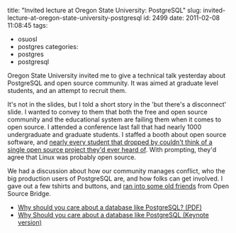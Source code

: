 title: "Invited lecture at Oregon State University: PostgreSQL"
slug: invited-lecture-at-oregon-state-university-postgresql
id: 2499
date: 2011-02-08 11:08:45
tags: 
- osuosl
- postgres
categories: 
- postgres
- postgresql

Oregon State University invited me to give a technical talk yesterday about PostgreSQL and open source community. It was aimed at graduate level students, and an attempt to recruit them. 

It's not in the slides, but I told a short story in the 'but there's a disconnect' slide. I wanted to convey to them that both the free and open source community and the educational system are failing them when it comes to open source. I attended a conference last fall that had nearly 1000 undergraduate and graduate students. I staffed a booth about open source software, and [nearly every student that dropped by couldn't think of a single open source project they'd ever heard of](http://www.chesnok.com/daily/2010/10/01/thoughts-on-grace-hopper/). With prompting, they'd agree that Linux was probably open source.

We had a discussion about how our community manages conflict, who the big production users of PostgreSQL are, and how folks can get involved. I gave out a few tshirts and buttons, and [ran into some old friends](http://twitter.com/#!/cmartin0/status/34784598567161856) from Open Source Bridge. 

*   [Why should you care about a database like PostgreSQL? (PDF)](http://www.chesnok.com/daily/wp-content/uploads/2011/02/OS-DB-OSU-OSL.pdf)
*   [Why Should you care about a database like PostgreSQL (Keynote version)](http://www.chesnok.com/daily/wp-content/uploads/2011/02/OS-DB-OSU-OSL.zip)
